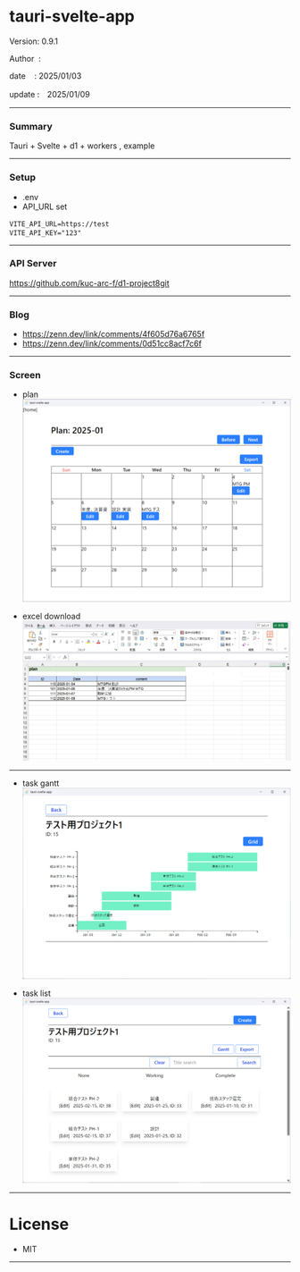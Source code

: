 ﻿# tauri-svelte-app

 Version: 0.9.1

 Author  : 

 date    : 2025/01/03

 update  :　2025/01/09

***
### Summary

Tauri + Svelte + d1 + workers , example

***
### Setup

* .env
* API_URL set

```
VITE_API_URL=https://test
VITE_API_KEY="123"
```

***
### API Server

https://github.com/kuc-arc-f/d1-project8git

***
### Blog

* https://zenn.dev/link/comments/4f605d76a6765f
* https://zenn.dev/link/comments/0d51cc8acf7c6f

***
### Screen

* plan
![img1](/image/tauri-svelte-app-1.png)

* excel download
![img2](/image/tauri-svelte-app-2.png)

***
* task gantt
![img3](/image/tauri-svelte-app-3.png)

* task list
![img4](/image/tauri-svelte-app-4.png)


***
# License

* MIT

***

